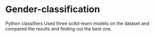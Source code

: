 # Gender-classification
Python classifiers
Used three scikit-learn models on the dataset and compared the results and finding out the best one. 
